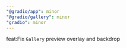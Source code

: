 ```yaml
---
"@gradio/app": minor
"@gradio/gallery": minor
"gradio": minor
---
```


feat:Fix `Gallery` preview overlay and backdrop
